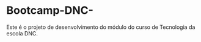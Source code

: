 # Bootcamp-DNC-
Este é o projeto de desenvolvimento do módulo do curso de Tecnologia da escola DNC.
